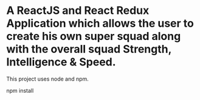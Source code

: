 # A ReactJS and React Redux Application which allows the user to create his own super squad along with the overall squad Strength, Intelligence & Speed.

This project uses node and npm.

npm install
